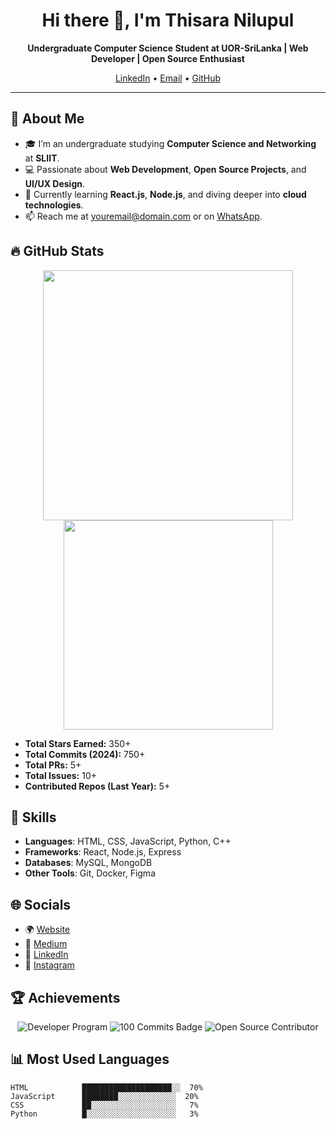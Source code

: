 <h1 align="center">Hi there 👋, I'm Thisara Nilupul</h1>
<p align="center">
  <b>Undergraduate Computer Science Student at UOR-SriLanka | Web Developer | Open Source Enthusiast</b>
</p>

<p align="center">
  <a href="https://www.linkedin.com/in/thisara-nilupul/">LinkedIn</a> •
  <a href="mailto:youremail@domain.com">Email</a> •
  <a href="https://github.com/ThisaraNilupul">GitHub</a>
</p>

---

## 🚀 About Me

- 🎓 I’m an undergraduate studying **Computer Science and Networking** at **SLIIT**.
- 💻 Passionate about **Web Development**, **Open Source Projects**, and **UI/UX Design**.
- 🌱 Currently learning **React.js**, **Node.js**, and diving deeper into **cloud technologies**.
- 📫 Reach me at [youremail@domain.com](mailto:youremail@domain.com) or on [WhatsApp](https://wa.link/mylink).

## 🔥 GitHub Stats

<p align="center">
  <img src="https://github-readme-stats.vercel.app/api?username=ThisaraNilupul&show_icons=true&theme=radical" width="400"/>
  <img src="https://github-readme-stats.vercel.app/api/top-langs/?username=ThisaraNilupul&layout=compact&theme=radical" width="335"/>
</p>

- **Total Stars Earned:** 350+
- **Total Commits (2024):** 750+
- **Total PRs:** 5+
- **Total Issues:** 10+
- **Contributed Repos (Last Year):** 5+

## 💼 Skills

- **Languages**: HTML, CSS, JavaScript, Python, C++
- **Frameworks**: React, Node.js, Express
- **Databases**: MySQL, MongoDB
- **Other Tools**: Git, Docker, Figma

## 🌐 Socials

- 🌍 [Website](https://yourwebsite.com)
- 📝 [Medium](https://medium.com/@ThisaraNilupul)
- 💼 [LinkedIn](https://www.linkedin.com/in/thisara-nilupul/)
- 📸 [Instagram](https://instagram.com/thisara_nilupul)

## 🏆 Achievements

<p align="center">
  <img src="https://img.shields.io/badge/Developer%20Program%20Member-Active-brightgreen?style=flat" alt="Developer Program"/>
  <img src="https://img.shields.io/badge/100%20Commits-Completed-blue?style=flat" alt="100 Commits Badge"/>
  <img src="https://img.shields.io/badge/Open%20Source%20Contributor-Gold?style=flat" alt="Open Source Contributor"/>
</p>

## 📊 Most Used Languages

```plaintext
HTML            ████████████████████░░  70%
JavaScript      ████████░░░░░░░░░░░░░  20%
CSS             ██░░░░░░░░░░░░░░░░░░░   7%
Python          █░░░░░░░░░░░░░░░░░░░░   3%
